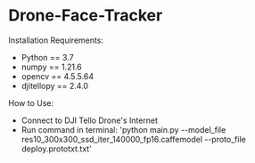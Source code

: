 # Drone-Face-Tracker

Installation Requirements:
* Python == 3.7
* numpy == 1.21.6
* opencv == 4.5.5.64
* djitellopy == 2.4.0

How to Use:
* Connect to DJI Tello Drone's Internet
* Run command in terminal: 'python main.py --model_file res10_300x300_ssd_iter_140000_fp16.caffemodel --proto_file deploy.prototxt.txt'
